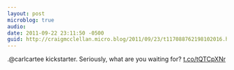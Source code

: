 ```yaml
---
layout: post
microblog: true
audio: 
date: 2011-09-22 23:11:50 -0500
guid: http://craigmcclellan.micro.blog/2011/09/23/t117088762198102016.html
---
```

.@carlcartee kickstarter. Seriously, what are you waiting for? [t.co/tQTCpXNr](http://t.co/tQTCpXNr)
